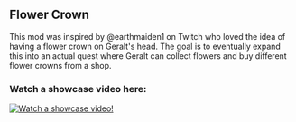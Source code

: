 ## Flower Crown 
This mod was inspired by @earthmaiden1 on Twitch who loved the idea of having a flower crown on Geralt's head. The goal is to eventually
expand this into an actual quest where Geralt can collect flowers and buy different flower crowns from a shop.

### Watch a showcase video here:
[![Watch a showcase video!](https://img.youtube.com/vi/J2L_RHC_3zo/0.jpg)](https://www.youtube.com/watch?v=J2L_RHC_3zo)